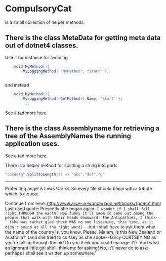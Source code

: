 # CompulsoryCat
is a small collection of helper methods.

## There is the class MetaData for getting meta data out of dotnet4 classes.
Use it for instance for avoiding

```csharp
    void MyMethod(){
        MyLoggingMethod( "MyMethod", "Start" );
        ...
```
and instead

```csharp
    void MyMethod(){
        MyLoggingMethod( GetMethod().Name, "Start" );
        ...
```

See a tad more <a href="http://code.google.com/p/compulsorycat/source/browse/trunk/CompulsoryCat/CompulsoryCatExample/Program.cs">here</a>.

## There is the class Assemblyname for retrieving a tree of the AssemblyNames the running application uses.
See a tad more <a href="http://code.google.com/p/compulsorycat/source/browse/trunk/CompulsoryCat/ApplicationInfoExample/Program.cs">here</a>.

There is a helper method for splitting a string into parts.

```csharp
"abcdefg".SplitToLength(3) => "abc","def","g"
```

----

Protecting angel is Lews Carrol.
So every file should begin with a tribute
which is a quote.

Continue from here:
http://www.alice-in-wonderland.net/books/1poem1.html
Last used quote:
Presently she began again. `I wonder if I shall fall right THROUGH the earth! How funny it'll seem to come out among the people that walk with their heads downward! The Antipathies, I think--' (she was rather glad there WAS no one listening, this time, as it didn't sound at all the right word) `--but I shall have to ask them what the name of the country is, you know. Please, Ma'am, is this New Zealand or Australia?' (and she tried to curtsey as she spoke--fancy CURTSEYING as you're falling through the air! Do you think you could manage it?) `And what an ignorant little girl she'll think me for asking! No, it'll never do to ask: perhaps I shall see it written up somewhere.'

